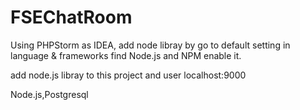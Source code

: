 # FSEChatRoom
Using PHPStorm as IDEA, add node libray by go to default setting in language & frameworks find Node.js and NPM enable it.

add node.js libray to this project and user localhost:9000

Node.js,Postgresql
